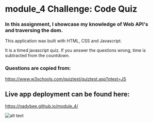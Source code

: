 # module_4 Challenge: Code Quiz 

### In this assignment, I showcase my knowledge of Web API's and traversing the dom. 

This application was built with HTML, CSS and Javascript.

It is a timed javascript quiz. If you answer the questions wrong, time is subtracted from the countdown.

### Questions are copied from:
 https://www.w3schools.com/quiztest/quiztest.asp?qtest=JS

## Live app deployment can be found here:
https://nadybee.github.io/module_4/



![alt text](/screenshot_4.png)